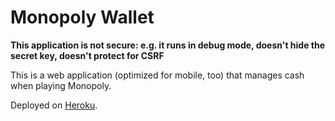# Monopoly Wallet

**This application is not secure: e.g. it runs in debug mode, doesn't hide the secret key, doesn't protect for CSRF**

This is a web application (optimized for mobile, too) that manages cash when playing Monopoly.

Deployed on [Heroku](https://monopoly-wallet-sc.herokuapp.com/).
